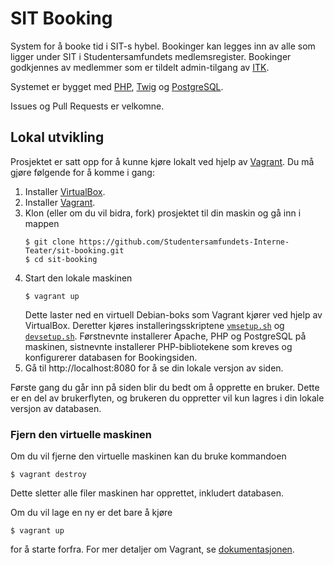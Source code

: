 # SIT Booking

System for å booke tid i SIT-s hybel.
Bookinger kan legges inn av alle som ligger under SIT i Studentersamfundets medlemsregister.
Bookinger godkjennes av medlemmer som er tildelt admin-tilgang av [ITK](https://itk.samfundet.no/).

Systemet er bygget med [PHP](https://www.php.net/), [Twig](https://twig.symfony.com/) og [PostgreSQL](https://www.postgresql.org/).

Issues og Pull Requests er velkomne.

## Lokal utvikling

Prosjektet er satt opp for å kunne kjøre lokalt ved hjelp av [Vagrant](https://www.vagrantup.com/).
Du må gjøre følgende for å komme i gang:

1. Installer [VirtualBox](https://www.virtualbox.org/wiki/Downloads).
2. Installer [Vagrant](https://www.vagrantup.com/downloads).
3. Klon (eller om du vil bidra, fork) prosjektet til din maskin og gå inn i mappen
    ```shell
    $ git clone https://github.com/Studentersamfundets-Interne-Teater/sit-booking.git
    $ cd sit-booking
    ```
4. Start den lokale maskinen
   ```shell
   $ vagrant up
   ```
   Dette laster ned en virtuell Debian-boks som Vagrant kjører ved hjelp av VirtualBox. Deretter kjøres installeringsskriptene [`vmsetup.sh`](./vmsetup.sh) og [`devsetup.sh`](./devsetup.sh). Førstnevnte installerer Apache, PHP og PostgreSQL på maskinen, sistnevnte installerer PHP-bibliotekene som kreves og konfigurerer databasen for Bookingsiden.
5. Gå til http://localhost:8080 for å se din lokale versjon av siden.

Første gang du går inn på siden blir du bedt om å opprette en bruker. Dette er en del av brukerflyten, og brukeren du oppretter vil kun lagres i din lokale versjon av databasen.

### Fjern den virtuelle maskinen

Om du vil fjerne den virtuelle maskinen kan du bruke kommandoen
```shell
$ vagrant destroy
```
Dette sletter alle filer maskinen har opprettet, inkludert databasen.

Om du vil lage en ny er det bare å kjøre
```shell
$ vagrant up
```
for å starte forfra. For mer detaljer om Vagrant, se [dokumentasjonen](https://www.vagrantup.com/docs).